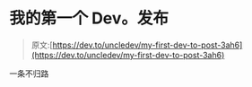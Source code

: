 # 我的第一个 Dev。发布

> 原文:[https://dev.to/uncledev/my-first-dev-to-post-3ah6](https://dev.to/uncledev/my-first-dev-to-post-3ah6)

一条不归路